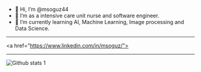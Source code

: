 - 👋 Hi, I’m @msoguz44
- 👀 I’m as a intensive care unit nurse and software engineer.
- 🌱 I’m currently learning AI, Machine Learning, Image processing and Data Science.

-------
<a href=”https://www.linkedin.com/in/msoguz/">

-------

![Github stats 1](https://github-readme-stats.vercel.app/api?username=msoguz44&show_icons=true&theme=gradient) 
<!---
msoguz44/msoguz44 is a ✨ special ✨ repository because its `README.md` (this file) appears on your GitHub profile.
You can click the Preview link to take a look at your changes.
--->
